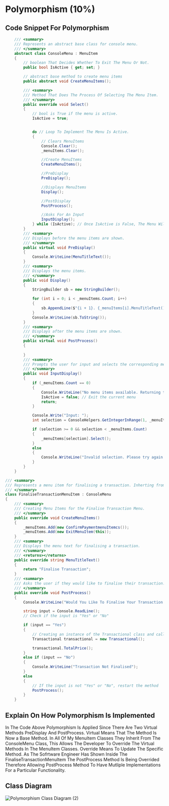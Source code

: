 # Polymorphism (10%)

## Code Snippet For Polymorphism
```cs
    /// <summary>
    /// Represents an abstract base class for console menu.
    /// </summary>
	abstract class ConsoleMenu : MenuItem
	{
        // boolean That Decides Whether To Exit The Menu Or Not.
        public bool IsActive { get; set; }

        // abstract base method to create menu items
        public abstract void CreateMenuItems();

        /// <summary>
        /// Method That Does The Process Of Selecting The Menu Item.
        /// </summary>
		public override void Select()
		{
            // bool is True if the menu is active.
            IsActive = true;


            do // Loop To Implement The Menu Is Active.
            {
                // Clears MenuItems
                Console.Clear();
                _menuItems.Clear();

                //Create MenuItems
                CreateMenuItems();

                //PreDisplay
                PreDisplay();

                //Displays MenuItems
				Display();

                //PostDisplay
                PostProcess();

		        //Asks For An Input
				InputDisplay();
			} while (IsActive); // Once IsActive is False, The Menu Will Exit.
        }
        /// <summary>
        /// Displays before the menu items are shown.
        /// </summary>
		public virtual void PreDisplay()
		{
			Console.WriteLine(MenuTitleText());
		}
        /// <summary>
        /// Displays the menu items.    
        /// </summary>
		public void Display()
		{
            StringBuilder sb = new StringBuilder();

            for (int i = 0; i < _menuItems.Count; i++)
            {
                sb.AppendLine($"{i + 1}. {_menuItems[i].MenuTitleText()}");
            }
            Console.WriteLine(sb.ToString());
        }
        /// <summary>
        /// Displays after the menu items are shown.
        /// </summary>
		public virtual void PostProcess()
		{
			
		}
        /// <summary>
        /// Prompts the user for input and selects the corresponding menu item Within a Specified Range.
        /// </summary>
		public void InputDisplay()
		{
            if (_menuItems.Count == 0)
            {
                Console.WriteLine("No menu items available. Returning to the previous menu...");
                IsActive = false; // Exit the current menu
                return;
            }

            Console.Write("Input: ");
            int selection = ConsoleHelpers.GetIntegerInRange(1, _menuItems.Count) - 1;

            if (selection >= 0 && selection < _menuItems.Count)
            {
                _menuItems[selection].Select();
            }
            else
            {
                Console.WriteLine("Invalid selection. Please try again.");
            }
        }
    }
```
~~~cs
/// <summary>
/// Represents a menu item for finalising a transaction. Inherting from <see cref="ConsoleMenu"/>.
/// </summary>
class FinaliseTransactionMenuItem : ConsoleMenu
{
    /// <summary>
    /// Creating Menu Items for the Finalise Transaction Menu.
    /// </summary>
    public override void CreateMenuItems()
    {
        _menuItems.Add(new ConfirmPaymentmenuItemcs());
        _menuItems.Add(new ExitMenuItem(this));
    }
    /// <summary>
    /// Displays the menu text for finalising a transaction.
    /// </summary>
    /// <returns></returns>
    public override string MenuTitleText()
    {
        return "Finalise Transaction";
    }
    /// <summary>
    /// Asks the user if they would like to finalise their transaction.
    /// </summary>
    public override void PostProcess()
    {
        Console.WriteLine("Would You Like To Finalise Your Transaction Yes Or No");

        string input = Console.ReadLine();
        // Check if the input is "Yes" or "No"

        if (input == "Yes")
        {
            // Creating an instance of the Transactional class and calling the TotalPrice method
            Transactional transactional = new Transactional();

            transactional.TotalPrice();
        }
        else if (input == "No")
        {
            Console.WriteLine("Transaction Not Finalised");
        }
        else
        {
            // If the input is not "Yes" or "No", restart the method
            PostProcess();
        }
    }
~~~

## Explain On How Polymorphism Is Implemented
In The Code Above Polymorphism Is Applied Since There Are Two Virtual Methods PreDisplay And PostProcess. Virtual Means That The Method Is Now a Base Method. In All Of My MenuItem Classes They Inherit From The ConsoleMenu Class, This Allows The Developer To Override The Virtual Methods In The MenuItem Classes. Override Means To Update The Specific Method. As The Sofrtware Engineer Has Shown Inside The FinaliseTransactionMenuItem The PostProcess Method Is Being Overrided Therefore Allowing PostProcess Method To Have Mutliple Implementations For a Particular Functionality.

## Class Diagram
![Polymorphism Class Diagram (2)](https://github.com/user-attachments/assets/f5c3fd6b-a532-4c01-a850-93719b131826)
